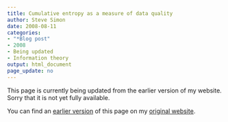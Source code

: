 ```yaml
---
title: Cumulative entropy as a measure of data quality
author: Steve Simon
date: 2008-08-11
categories:
- "*Blog post"
- 2008
- Being updated
- Information theory
output: html_document
page_update: no
---
```


This page is currently being updated from the earlier version of my website. Sorry that it is not yet fully available.

<!---More--->


You can find an [earlier version][sim1] of this page on my [original website][sim2].

[sim1]: http://www.pmean.com/08/CumulativeEntropy.html
[sim2]: http://www.pmean.com/original_site.html
